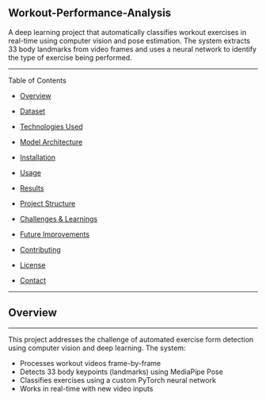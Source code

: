 Workout-Performance-Analysis
 ---

A deep learning project that automatically classifies workout exercises in real-time using computer vision and pose estimation. The system extracts 33 body landmarks from video frames and uses a neural network to identify the type of exercise being performed.

---
 Table of Contents

- [Overview](#Overview)

- [Dataset](#Dataset)

- [Technologies Used](#Technologie-Used)

- [Model Architecture](#Model-Architecture)

- [Installation](#Installation)

- [Usage](#Usage)

- [Results](#Results)

- [Project Structure](#Project-Structure)

- [Challenges & Learnings](#Challenges-&-Learnings)

- [Future Improvements](#Future-Improvements)

- [Contributing](#Contributing)

- [License](#License)
 
- [Contact](#Contact)
-----
## Overview
---

This project addresses the challenge of automated exercise form detection using computer vision and deep learning. The system:

- Processes workout videos frame-by-frame
- Detects 33 body keypoints (landmarks) using MediaPipe Pose
- Classifies exercises using a custom PyTorch neural network
- Works in real-time with new video inputs


